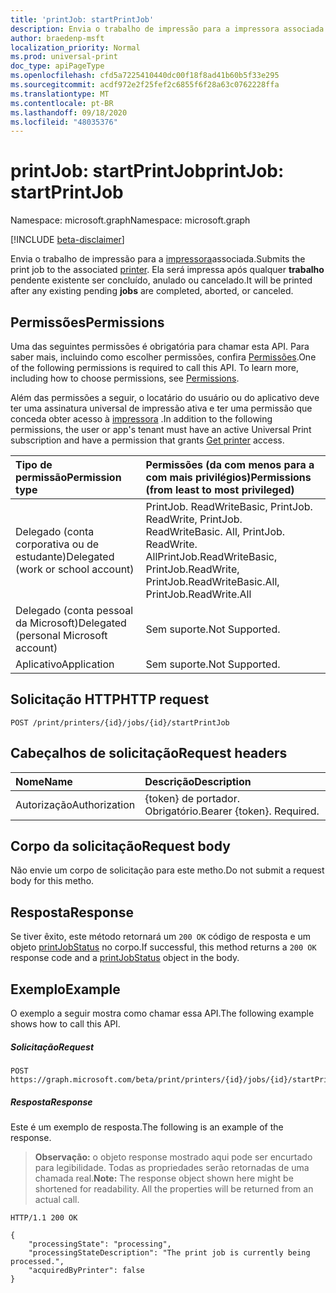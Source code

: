 ```yaml
---
title: 'printJob: startPrintJob'
description: Envia o trabalho de impressão para a impressora associada. Ela será impressa após qualquer trabalho pendente existente ser concluído, anulado ou cancelado.
author: braedenp-msft
localization_priority: Normal
ms.prod: universal-print
doc_type: apiPageType
ms.openlocfilehash: cfd5a7225410440dc00f18f8ad41b60b5f33e295
ms.sourcegitcommit: acdf972e2f25fef2c6855f6f28a63c0762228ffa
ms.translationtype: MT
ms.contentlocale: pt-BR
ms.lasthandoff: 09/18/2020
ms.locfileid: "48035376"
---
```

# <a name="printjob-startprintjob"></a><span data-ttu-id="556d1-104">printJob: startPrintJob</span><span class="sxs-lookup"><span data-stu-id="556d1-104">printJob: startPrintJob</span></span>

<span data-ttu-id="556d1-105">Namespace: microsoft.graph</span><span class="sxs-lookup"><span data-stu-id="556d1-105">Namespace: microsoft.graph</span></span>

[!INCLUDE [beta-disclaimer](../../includes/beta-disclaimer.md)]

<span data-ttu-id="556d1-106">Envia o trabalho de impressão para a [impressora](../resources/printer.md)associada.</span><span class="sxs-lookup"><span data-stu-id="556d1-106">Submits the print job to the associated [printer](../resources/printer.md).</span></span> <span data-ttu-id="556d1-107">Ela será impressa após qualquer **trabalho** pendente existente ser concluído, anulado ou cancelado.</span><span class="sxs-lookup"><span data-stu-id="556d1-107">It will be printed after any existing pending **jobs** are completed, aborted, or canceled.</span></span>

## <a name="permissions"></a><span data-ttu-id="556d1-108">Permissões</span><span class="sxs-lookup"><span data-stu-id="556d1-108">Permissions</span></span>
<span data-ttu-id="556d1-p103">Uma das seguintes permissões é obrigatória para chamar esta API. Para saber mais, incluindo como escolher permissões, confira [Permissões](/graph/permissions-reference).</span><span class="sxs-lookup"><span data-stu-id="556d1-p103">One of the following permissions is required to call this API. To learn more, including how to choose permissions, see [Permissions](/graph/permissions-reference).</span></span>

<span data-ttu-id="556d1-111">Além das permissões a seguir, o locatário do usuário ou do aplicativo deve ter uma assinatura universal de impressão ativa e ter uma permissão que conceda obter acesso à [impressora](printer-get.md) .</span><span class="sxs-lookup"><span data-stu-id="556d1-111">In addition to the following permissions, the user or app's tenant must have an active Universal Print subscription and have a permission that grants [Get printer](printer-get.md) access.</span></span>

|<span data-ttu-id="556d1-112">Tipo de permissão</span><span class="sxs-lookup"><span data-stu-id="556d1-112">Permission type</span></span> | <span data-ttu-id="556d1-113">Permissões (da com menos para a com mais privilégios)</span><span class="sxs-lookup"><span data-stu-id="556d1-113">Permissions (from least to most privileged)</span></span> |
|:---------------|:--------------------------------------------|
|<span data-ttu-id="556d1-114">Delegado (conta corporativa ou de estudante)</span><span class="sxs-lookup"><span data-stu-id="556d1-114">Delegated (work or school account)</span></span>| <span data-ttu-id="556d1-115">PrintJob. ReadWriteBasic, PrintJob. ReadWrite, PrintJob. ReadWriteBasic. All, PrintJob. ReadWrite. All</span><span class="sxs-lookup"><span data-stu-id="556d1-115">PrintJob.ReadWriteBasic, PrintJob.ReadWrite, PrintJob.ReadWriteBasic.All, PrintJob.ReadWrite.All</span></span> |
|<span data-ttu-id="556d1-116">Delegado (conta pessoal da Microsoft)</span><span class="sxs-lookup"><span data-stu-id="556d1-116">Delegated (personal Microsoft account)</span></span>|<span data-ttu-id="556d1-117">Sem suporte.</span><span class="sxs-lookup"><span data-stu-id="556d1-117">Not Supported.</span></span>|
|<span data-ttu-id="556d1-118">Aplicativo</span><span class="sxs-lookup"><span data-stu-id="556d1-118">Application</span></span>| <span data-ttu-id="556d1-119">Sem suporte.</span><span class="sxs-lookup"><span data-stu-id="556d1-119">Not Supported.</span></span> |

## <a name="http-request"></a><span data-ttu-id="556d1-120">Solicitação HTTP</span><span class="sxs-lookup"><span data-stu-id="556d1-120">HTTP request</span></span>
```http
POST /print/printers/{id}/jobs/{id}/startPrintJob
```
## <a name="request-headers"></a><span data-ttu-id="556d1-121">Cabeçalhos de solicitação</span><span class="sxs-lookup"><span data-stu-id="556d1-121">Request headers</span></span>
| <span data-ttu-id="556d1-122">Nome</span><span class="sxs-lookup"><span data-stu-id="556d1-122">Name</span></span>          | <span data-ttu-id="556d1-123">Descrição</span><span class="sxs-lookup"><span data-stu-id="556d1-123">Description</span></span>   |
|:--------------|:--------------|
| <span data-ttu-id="556d1-124">Autorização</span><span class="sxs-lookup"><span data-stu-id="556d1-124">Authorization</span></span> | <span data-ttu-id="556d1-p104">{token} de portador. Obrigatório.</span><span class="sxs-lookup"><span data-stu-id="556d1-p104">Bearer {token}. Required.</span></span> |

## <a name="request-body"></a><span data-ttu-id="556d1-127">Corpo da solicitação</span><span class="sxs-lookup"><span data-stu-id="556d1-127">Request body</span></span>

<span data-ttu-id="556d1-128">Não envie um corpo de solicitação para este metho.</span><span class="sxs-lookup"><span data-stu-id="556d1-128">Do not submit a request body for this metho.</span></span> 

## <a name="response"></a><span data-ttu-id="556d1-129">Resposta</span><span class="sxs-lookup"><span data-stu-id="556d1-129">Response</span></span>
<span data-ttu-id="556d1-130">Se tiver êxito, este método retornará um `200 OK` código de resposta e um objeto [printJobStatus](../resources/printjobstatus.md) no corpo.</span><span class="sxs-lookup"><span data-stu-id="556d1-130">If successful, this method returns a `200 OK` response code and a [printJobStatus](../resources/printjobstatus.md) object in the body.</span></span>

## <a name="example"></a><span data-ttu-id="556d1-131">Exemplo</span><span class="sxs-lookup"><span data-stu-id="556d1-131">Example</span></span>
<span data-ttu-id="556d1-132">O exemplo a seguir mostra como chamar essa API.</span><span class="sxs-lookup"><span data-stu-id="556d1-132">The following example shows how to call this API.</span></span>
##### <a name="request"></a><span data-ttu-id="556d1-133">Solicitação</span><span class="sxs-lookup"><span data-stu-id="556d1-133">Request</span></span>

```http
POST https://graph.microsoft.com/beta/print/printers/{id}/jobs/{id}/startPrintJob
```

##### <a name="response"></a><span data-ttu-id="556d1-134">Resposta</span><span class="sxs-lookup"><span data-stu-id="556d1-134">Response</span></span>
<span data-ttu-id="556d1-135">Este é um exemplo de resposta.</span><span class="sxs-lookup"><span data-stu-id="556d1-135">The following is an example of the response.</span></span> 
><span data-ttu-id="556d1-p105">**Observação:** o objeto response mostrado aqui pode ser encurtado para legibilidade. Todas as propriedades serão retornadas de uma chamada real.</span><span class="sxs-lookup"><span data-stu-id="556d1-p105">**Note:** The response object shown here might be shortened for readability. All the properties will be returned from an actual call.</span></span>

```http
HTTP/1.1 200 OK

{
    "processingState": "processing",
    "processingStateDescription": "The print job is currently being processed.",
    "acquiredByPrinter": false
}
```


